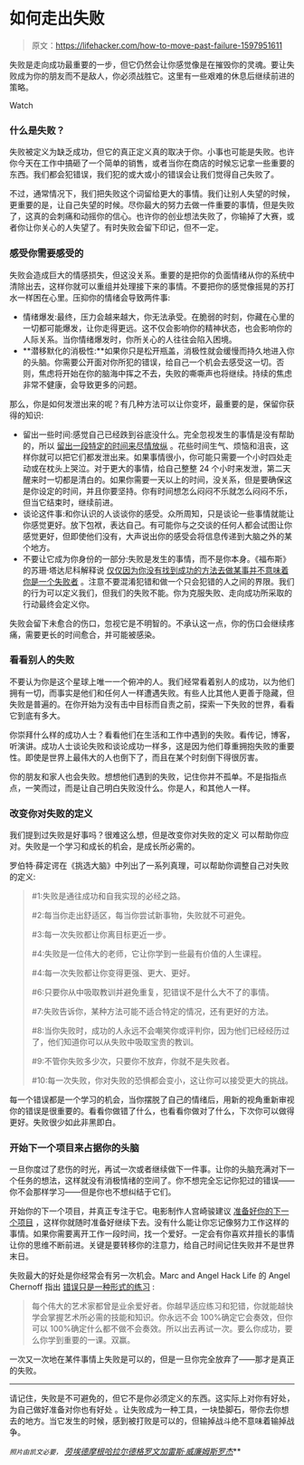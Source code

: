 # 如何走出失败

> 原文：<https://lifehacker.com/how-to-move-past-failure-1597951611>

失败是走向成功最重要的一步，但它仍然会让你感觉像是在摧毁你的灵魂。要让失败成为你的朋友而不是敌人，你必须战胜它。这里有一些艰难的休息后继续前进的策略。

Watch

### 什么是失败？

失败被定义为缺乏成功，但它的真正定义真的取决于你。小事也可能是失败。也许你今天在工作中搞砸了一个简单的销售，或者当你在商店的时候忘记拿一些重要的东西。我们都会犯错误，我们犯的或大或小的错误会让我们觉得自己失败了。

不过，通常情况下，我们把失败这个词留给更大的事情。我们让别人失望的时候，更重要的是，让自己失望的时候。尽你最大的努力去做一件重要的事情，但是失败了，这真的会刺痛和动摇你的信心。也许你的创业想法失败了，你输掉了大赛，或者你让你关心的人失望了。有时失败会留下印记，但不一定。

### 感受你需要感受的

失败会造成巨大的情感损失，但这没关系。重要的是把你的负面情绪从你的系统中清除出去，这样你就可以重组并处理接下来的事情。不要把你的感觉像摇晃的苏打水一样困在心里。压抑你的情绪会导致两件事:

*   情绪爆发:最终，压力会越来越大，你无法承受。在脆弱的时刻，你藏在心里的一切都可能爆发，让你走得更远。这不仅会影响你的精神状态，也会影响你的人际关系。当你情绪爆发时，你所关心的人往往会陷入困境。
*   **潜移默化的消极性:**如果你只是松开瓶盖，消极性就会缓慢而持久地进入你的头脑。你需要公开面对你所犯的错误，给自己一个机会去感受这一切。否则，焦虑将开始在你的脑海中挥之不去，失败的嘶嘶声也将继续。持续的焦虑非常不健康，会导致更多的问题。

那么，你是如何发泄出来的呢？有几种方法可以让你变坏，最重要的是，保留你获得的知识:

*   留出一些时间:感觉自己已经跌到谷底没什么。完全忽视发生的事情是没有帮助的，所以 [留出一段特定的时间来尽情放纵](http://lifehacker.com/give-yourself-24-hours-to-deal-with-failure-and-move-on-1596134647) 。花些时间生气、烦恼和沮丧，这样你就可以把它们都发泄出来。如果事情很小，你可能只需要一个小时四处走动或在枕头上哭泣。对于更大的事情，给自己整整 24 个小时来发泄，第二天醒来时一切都是清白的。如果你需要一天以上的时间，没关系，但是要确保这是你设定的时间，并且你要坚持。你有时间想怎么闷闷不乐就怎么闷闷不乐，但当它结束时，继续前进。
*   谈论这件事:和你认识的人谈谈你的感受。众所周知，只是谈论一些事情就能让你感觉更好。放下包袱，表达自己。有可能你与之交谈的任何人都会试图让你感觉更好，但即使他们没有，大声说出你的感受会将信息传递到大脑之外的某个地方。
*   不要让它成为你身份的一部分:失败是发生的事情，而不是你本身。《福布斯》的苏珊·塔达尼科解释说 [仅仅因为你没有找到成功的方法去做某事并不意味着你是一个失败者](http://www.forbes.com/sites/susantardanico/2012/09/27/five-ways-to-make-peace-with-failure/) 。注意不要混淆犯错和做一个只会犯错的人之间的界限。我们的行为可以定义我们，但我们的失败不能。你为克服失败、走向成功所采取的行动最终会定义你。

失败会留下未愈合的伤口，忽视它是不明智的。不承认这一点，你的伤口会继续疼痛，需要更长的时间愈合，并可能被感染。

### 看看别人的失败

不要认为你是这个星球上唯一一个俯冲的人。我们经常看着别人的成功，以为他们拥有一切，而事实是他们和任何人一样遭遇失败。有些人比其他人更善于隐藏，但失败是普遍的。在你开始为没有击中目标而自责之前，探索一下失败的世界，看看它到底有多大。

你崇拜什么样的成功人士？看看他们在生活和工作中遇到的失败。看传记，博客，听演讲。成功人士谈论失败和谈论成功一样多，这是因为他们尊重拥抱失败的重要性。即使是世界上最伟大的人也倒下了，而且在某个时刻倒下得很厉害。

你的朋友和家人也会失败。想想他们遇到的失败，记住你并不孤单。不是指指点点，一笑而过，而是让自己明白失败没什么。你是人，和其他人一样。

### 改变你对失败的定义

我们提到过失败是好事吗？很难这么想，但是改变你对失败的定义 可以帮助你应对。失败是一个学习和成长的机会，是成长所必需的。

罗伯特·薛定谔在《挑选大脑》中列出了一系列真理，可以帮助你调整自己对失败的定义:

> #1:失败是通往成功和自我实现的必经之路。
> 
> #2:每当你走出舒适区，每当你尝试新事物，失败就不可避免。
> 
> #3:每一次失败都让你离目标更近一步。
> 
> #4:失败是一位伟大的老师，它让你学到一些最有价值的人生课程。
> 
> #4:每一次失败都让你变得更强、更大、更好。
> 
> #6:只要你从中吸取教训并避免重复，犯错误不是什么大不了的事情。
> 
> #7:失败告诉你，某种方法可能不适合特定的情况，还有更好的方法。
> 
> #8:当你失败时，成功的人永远不会嘲笑你或评判你，因为他们已经经历过了，他们知道你可以从失败中吸取宝贵的教训。
> 
> #9:不管你失败多少次，只要你不放弃，你就不是失败者。
> 
> #10:每一次失败，你对失败的恐惧都会变小，这让你可以接受更大的挑战。

每一个错误都是一个学习的机会，当你摆脱了自己的情绪后，用新的视角重新审视你的错误是很重要的。看看你做错了什么，也看看你做对了什么，下次你可以做得更好。失败很少如此非黑即白。

### 开始下一个项目来占据你的头脑

一旦你度过了悲伤的时光，再试一次或者继续做下一件事。让你的头脑充满对下一个任务的想法，这样就没有消极情绪的空间了。你不想完全忘记你犯过的错误——你不会那样学习——但是你也不想纠结于它们。

开始你的下一个项目，并真正专注于它。电影制作人宫崎骏建议 [准备好你的下一个项目](https://lifehacker.com/filmmaker-miyazaki-on-escaping-perfectionism-start-you-1586284165) ，这样你就随时准备好继续下去。没有什么能让你忘记像努力工作这样的事情。如果你需要离开工作一段时间，找一个爱好。一定会有你喜欢并擅长的事情让你的思维不断前进。关键是要转移你的注意力，给自己时间记住失败并不是世界末日。

失败最大的好处是你经常会有另一次机会。Marc and Angel Hack Life 的 Angel Chernoff 指出 [错误只是一种形式的练习](http://www.marcandangel.com/2012/04/05/keep-you-motivated-after-a-mistake/) :

> 每个伟大的艺术家都曾是业余爱好者。你越早适应练习和犯错，你就能越快学会掌握艺术所必需的技能和知识。你永远不会 100%确定它会奏效，但你可以 100%确定什么都不做不会奏效。所以出去再试一次。要么你成功，要么你学到重要的一课。双赢。

一次又一次地在某件事情上失败是可以的，但是一旦你完全放弃了——那才是真正的失败。

* * *

请记住，失败是不可避免的，但它不是你必须定义的东西。这实际上对你有好处，为自己做好准备对你也有好处 。让失败成为一种工具，一块垫脚石，带你去你想去的地方。当它发生的时候，感到被打败是可以的，但输掉战斗绝不意味着输掉战争。

<small>*照片由凯文必要，*</small> [*劳埃德摩根*](https://www.flickr.com/photos/lloydm/2305701220)<small></small>*[*哈拉尔德格罗文*](https://www.flickr.com/photos/kongharald/229625673/in/photolist-cEJDC3-cEJusL-6yQ26f-nGpiZg-mmVPdV-dXDrCi-6enTV6-aDeTWB-7JDaYL-QvK3J-3zf3id-7RWgWs-6wavwA-hoMFSS-mhTHk-n7kWzT-diBgZi-2AjH4z-diB5KF-djgWR8-dEXFN4-f4HeM7-5CVwQq-61T8sa-65W9K5-9hXhL1-9Rxbcv-61T9dD-iJ4kBq-4rGioF-6KgK16-68mAYo-7WfdUs-9JVYS2-9JVUox-4RL7Ak-7xMoXo-7JGpz4-7AaUAB-5RtYy6-7fT2HC-diBF6d-ddjuA-6MCx7Q-5vV3FC-e3UWAo-dHRhG2-89NBaJ-5JNnEK-6ozJcT)<small></small>*[*加雷斯·威廉姆斯*](https://www.flickr.com/photos/gareth1953/5219326886)<small></small>*[*罗杰*](https://www.flickr.com/photos/casasroger/2109783801)***